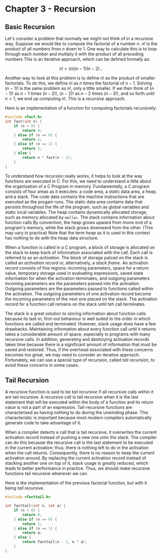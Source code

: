 # Chapter 3 - Recursion
## Basic Recursion
Let's consider a problem that normally we might not think of in a recursive way. Suppose we would like to compute the factorial of a number *n*. *n!* is the product of all numbers from *n* down to 1. One way to calculate this is to loop through each number and multiply it with the product of all preceding numbers This is an iterative approach, which can be defined formally as:

$$
n! = (n)(n - 1)(n - 2)...
$$

Another way to look at this problem is to define $n!$ as the product of smaller factorials. To do this, we define $n!$ as $n$ times the factorial of $n - 1$. Solving $(n - 1)!$ is the same problem as $n!$, only a little smaller. If we then think of $(n - 1)!$ as $n - 1$ times $(n - 2)!$, $(n - 2)!$ as $n - 2$ times $(n - 3)!$, and so forth until $n = 1$, we end up computing $n!$. This is a *recursive* approach.

Here is an implementation of a function for computing factorials recursively:
```c
#include <fact.h>
int fact(int n) {
    if (n < 0) {
        return 0;
    } else if (n == 0) {
        return 1;
    } else if (n == 1) {
        return 1;
    } else {
        return n * fact(n - 1);
    }
}
```
To understand how recursion really works, it helps to look at the way functions are executed in C. For this, we need to understand a little about the organisation of a C Program in memory. Fundamentally, a C program consists of four areas as it executes: a code area, a static data area, a heap, and a stack. The code data contains the machine instructions that are executed as the progam runs. The static data area contains data that persists throughout the life of the program, such as global variables and static local variables. The heap contains dynamically allocated storage, such as memory allocated by ```malloc```. The stack contains information about function calls By convention, the heap grows upward from mone end of a program's memory, while the stack grows downward from the other. (This may vary in practice) Note that the term *heap* as it is used in this context has nothing to do with the heap data structure.

When a function is called in a C program, a block of storage is allocated on the stack to keep track of information associated with the call. Each call is referred to as an *activation*. The block of storage palced on the stack is called an *activation record* or, alternatively, a *stack frame*. An activation record consists of five regions: incoming parameters, space for a return value, temporary storage used in evaluating expressions, saved state information for when the activation terminates, and outgoing parameters Incoming parameters are the parameters passed into the activation. Outgoing parameters are the parameters passed to functions called within the activation. The outgoing parameters of one activation record become the incoming parameters of the next one placed on the stack. The activation record for a function call remains on the stack until teh call terminates.

The stack is a great solution to storing information about function calls because its last-in, first-out behaviour is well suited to the order in which functions are called and terminated. However, stack usage does have a few drawbacks. Maintaining information about every function call until it returns takes a considerable amount of space, especially in programs with many recursive calls. In addition, generating and destroying activation records takes time because there is a significant amount of information that must be saved and restored. Thus, if the overhead associated with these concerns becomes too great, we may need to consider an iterative approach. Fortunately, we can use a special type of recursion, called *tail recursion*, to avoid these concerns in some cases.

## Tail Recursion
A recursive function is said to be *tail recursive* if all recursive calls within it are tail recursive. A recursive call is tail recursive when it is the last statement that will be executed within the body of a function and its return value is not a part of an expression. Tail-recursive functions are characterised as having nothing to do during the unwinding phase. This characteristic is important because most modern compilers automatically generate code to take advantage of it.

When a compiler detects a call that is tail recursive, it overwrites the current activation record instead of pushing a new one onto the stack. The compiler can do this because the recursive call is the last statement to be executed in the current activation; thus, there is nothing left to do in the activation when the call returns. Consequently, there is no reason to keep the current activation around. By replacing the current activation record instead of stacking another one on top of it, stack usage is greatly reduced, which leads to better performance in practice. Thus, we should make recursive functions tail recursive whenever we can.

Here is the implementation of the previous factorial function, but with it being *tail recursive*.
```c
#include <facttail.h>

int facttail(int n, int a) {
    if (n < 0) {
        return 0;
    } else if (n == 0) {
        return 1;
    } else if (n == 1) {
        return a;
    } else {
        return facttail(n - 1, n * a);
    }
}
```